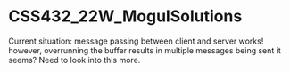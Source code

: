 # CSS432_22W_MogulSolutions

Current situation: message passing between client and server works! however, overrunning the buffer results in multiple messages being sent it seems? Need to look into this more.
